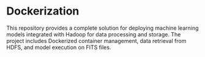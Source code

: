 # Dockerization
This repository provides a complete solution for deploying machine learning models integrated with Hadoop for data processing and storage. The project includes Dockerized container management, data retrieval from HDFS, and model execution on FITS files.  
